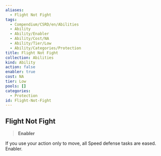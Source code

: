 ```yaml
---
aliases:
  - Flight Not Fight
tags:
  - Compendium/CSRD/en/Abilities
  - Ability
  - Ability/Enabler
  - Ability/Cost/NA
  - Ability/Tier/Low
  - Ability/Categories/Protection
title: Flight Not Fight
collection: Abilities
kind: Ability
action: false
enabler: true
cost: NA
tier: Low
pools: []
categories:
  - Protection
id: Flight-Not-Fight
---
```

## Flight Not Fight  
  
>**Enabler**
  
  
  
If you use your action only to move, all Speed defense tasks are eased. Enabler.
